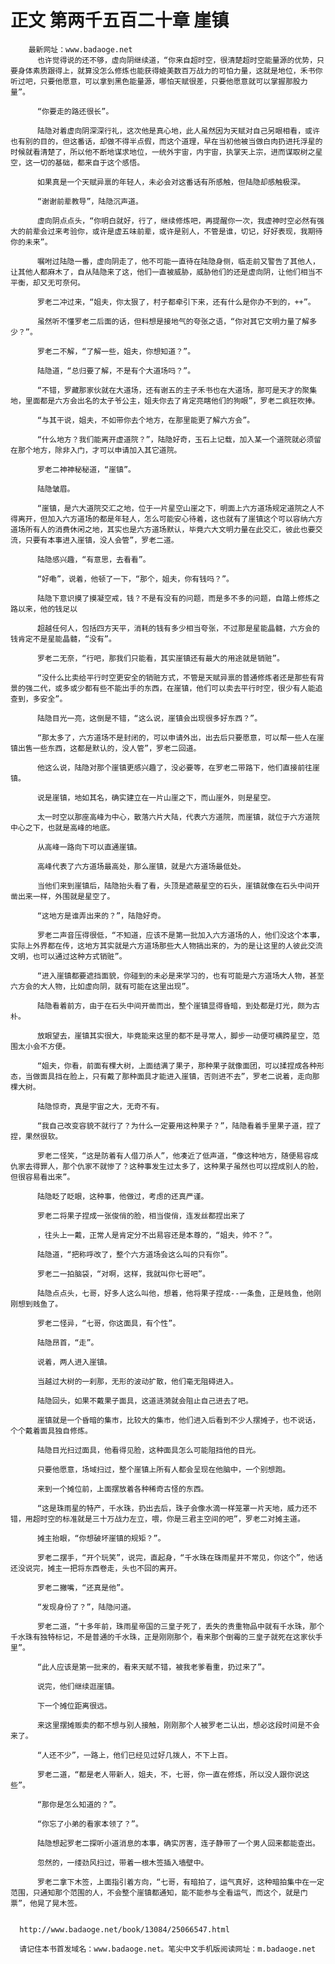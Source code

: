 # 正文 第两千五百二十章 崖镇
        最新网址：www.badaoge.net
          也许觉得说的还不够，虚向阴继续道，“你来自超时空，很清楚超时空能量源的优势，只要身体素质跟得上，就算没怎么修炼也能获得媲美数百万战力的可怕力量，这就是地位，禾书你听过吧，只要他愿意，可以拿到黑色能量源，哪怕天赋很差，只要他愿意就可以掌握那股力量”。
      
          “你要走的路还很长”。
      
          陆隐对着虚向阴深深行礼，这次他是真心地，此人虽然因为天赋对自己另眼相看，或许也有别的目的，但这番话，却做不得半点假，而这个道理，早在当初他被当做白肉扔进托浮星的时候就看清楚了，所以他不断地谋求地位，一统外宇宙，内宇宙，执掌天上宗，进而谋取树之星空，这一切的基础，都来自于这个感悟。
      
          如果真是一个天赋异禀的年轻人，未必会对这番话有所感触，但陆隐却感触极深。
      
          “谢谢前辈教导”，陆隐沉声道。
      
          虚向阴点点头，“你明白就好，行了，继续修炼吧，再提醒你一次，我虚神时空必然有强大的前辈会过来考验你，或许是虚五味前辈，或许是别人，不管是谁，切记，好好表现，我期待你的未来”。
      
          嘱咐过陆隐一番，虚向阴走了，他不可能一直待在陆隐身侧，临走前又警告了其他人，让其他人都麻木了，自从陆隐来了这，他们一直被威胁，威胁他们的还是虚向阴，让他们相当不平衡，却又无可奈何。
      
          罗老二冲过来，“姐夫，你太狠了，村子都牵引下来，还有什么是你办不到的，++”。
      
          虽然听不懂罗老二后面的话，但料想是接地气的夸张之语，“你对其它文明力量了解多少？”。
      
          罗老二不解，“了解一些，姐夫，你想知道？”。
      
          陆隐道，“总归要了解，不是有个大道场吗？”。
      
          “不错，罗藏那家伙就在大道场，还有谢五的主子禾书也在大道场，那可是天才的聚集地，里面都是六方会出名的太子爷公主，姐夫你去了肯定亮瞎他们的狗眼”，罗老二疯狂吹捧。
      
          “与其干说，姐夫，不如带你去个地方，在那里能更了解六方会”。
      
          “什么地方？我们能离开虚道院？”，陆隐好奇，玉石上记载，加入某一个道院就必须留在那个地方，除非入门，才可以申请加入其它道院。
      
          罗老二神神秘秘道，“崖镇”。
      
          陆隐皱眉。
      
          “崖镇，是六大道院交汇之地，位于一片星空山崖之下，明面上六方道场规定道院之人不得离开，但加入六方道场的都是年轻人，怎么可能安心待着，这也就有了崖镇这个可以容纳六方道场所有人的消费休闲之地，其实也是六方道场默认，毕竟六大文明力量在此交汇，彼此也要交流，只要有本事进入崖镇，没人会管”，罗老二道。
      
          陆隐感兴趣，“有意思，去看看”。
      
          “好嘞”，说着，他顿了一下，“那个，姐夫，你有钱吗？”。
      
          陆隐下意识摸了摸凝空戒，钱？不是有没有的问题，而是多不多的问题，自踏上修炼之路以来，他的钱足以
      
          超越任何人，包括四方天平，消耗的钱有多少相当夸张，不过那是星能晶髓，六方会的钱肯定不是星能晶髓，“没有”。
      
          罗老二无奈，“行吧，那我们只能看，其实崖镇还有最大的用途就是销赃”。
      
          “没什么比卖给平行时空更安全的销赃方式，不管是天赋异禀的普通修炼者还是那些有背景的强二代，或多或少都有些不能出手的东西，在崖镇，他们可以卖去平行时空，很少有人能追查到，多安全”。
      
          陆隐目光一亮，这倒是不错，“这么说，崖镇会出现很多好东西？”。
      
          “那太多了，六方道场不是封闭的，可以申请外出，出去后只要愿意，可以帮一些人在崖镇出售一些东西，这都是默认的，没人管”，罗老二回道。
      
          他这么说，陆隐对那个崖镇更感兴趣了，没必要等，在罗老二带路下，他们直接前往崖镇。
      
          说是崖镇，地如其名，确实建立在一片山崖之下，而山崖外，则是星空。
      
          太一时空以那座高峰为中心，散落六片大陆，代表六方道院，而崖镇，就位于六方道院中心之下，也就是高峰的地底。
      
          从高峰一路向下可以直通崖镇。
      
          高峰代表了六方道场最高处，那么崖镇，就是六方道场最低处。
      
          当他们来到崖镇后，陆隐抬头看了看，头顶是遮蔽星空的石头，崖镇就像在石头中间开凿出来一样，外围就是星空了。
      
          “这地方是谁弄出来的？”，陆隐好奇。
      
          罗老二声音压得很低，“不知道，应该不是第一批加入六方道场的人，他们没这个本事，实际上外界都在传，这地方其实就是六方道场那些大人物搞出来的，为的是让这里的人彼此交流文明，也可以通过这种方式销赃”。
      
          “进入崖镇都要遮挡面貌，你碰到的未必是来学习的，也有可能是六方道场大人物，甚至六方会的大人物，比如虚向阴，就有可能在这里出现”。
      
          陆隐看着前方，由于在石头中间开凿而出，整个崖镇显得昏暗，到处都是灯光，颇为古朴。
      
          放眼望去，崖镇其实很大，毕竟能来这里的都不是寻常人，脚步一动便可横跨星空，范围太小会不方便。
      
          “姐夫，你看，前面有棵大树，上面结满了果子，那种果子就像面团，可以揉捏成各种形态，当做面具挡在脸上，只有戴了那种面具才能进入崖镇，否则进不去”，罗老二说着，走向那棵大树。
      
          陆隐惊奇，真是宇宙之大，无奇不有。
      
          “我自己改变容貌不就行了？为什么一定要用这种果子？”，陆隐看着手里果子道，捏了捏，果然很软。
      
          罗老二怪笑，“这是防着有人借刀杀人”，他凑近了低声道，“像这种地方，随便易容成仇家去得罪人，那个仇家不就惨了？这种事发生过太多了，这种果子虽然也可以捏成别人的脸，但很容易看出来”。
      
          陆隐眨了眨眼，这种事，他做过，考虑的还真严谨。
      
          罗老二将果子捏成一张俊俏的脸，相当俊俏，连发丝都捏出来了
      
          ，往头上一戴，正常人是肯定分不出易容还是本尊的，“姐夫，帅不？”。
      
          陆隐道，“把称呼改了，整个六方道场会这么叫的只有你”。
      
          罗老二一拍脑袋，“对啊，这样，我就叫你七哥吧”。
      
          陆隐点点头，七哥，好多人这么叫他，想着，他将果子捏成--一条鱼，正是贱鱼，他刚刚想到贱鱼了。
      
          罗老二怪异，“七哥，你这面具，有个性”。
      
          陆隐昂首，“走”。
      
          说着，两人进入崖镇。
      
          当越过大树的一刹那，无形的波动扩散，他们毫无阻碍进入。
      
          陆隐回头，如果不戴果子面具，这道涟漪就会阻止自己进去了吧。
      
          崖镇就是一个昏暗的集市，比较大的集市，他们进入后看到不少人摆摊子，也不说话，个个戴着面具独自修炼。
      
          陆隐目光扫过面具，他看得见脸，这种面具怎么可能阻挡他的目光。
      
          只要他愿意，场域扫过，整个崖镇上所有人都会呈现在他脑中，一个别想跑。
      
          来到一个摊位前，上面摆放着各种稀奇古怪的东西。
      
          “这是珠雨星的特产，千水珠，扔出去后，珠子会像水滴一样笼罩一片天地，威力还不错，用超时空的标准就是三十万战力左立，喂，你是三君主空间的吧”，罗老二对摊主道。
      
          摊主抬眼，“你想破坏崖镇的规矩？”。
      
          罗老二摆手，“开个玩笑”，说完，直起身，“千水珠在珠雨星并不常见，你这个”，他话还没说完，摊主一把将东西卷走，头也不回的离开。
      
          罗老二撇嘴，“还真是他”。
      
          “发现身份了？”，陆隐问道。
      
          罗老二道，“十多年前，珠雨星帝国的三皇子死了，丢失的贵重物品中就有千水珠，那个千水珠有独特标记，不是普通的千水珠，正是刚刚那个，看来那个倒霉的三皇子就死在这家伙手里”。
      
          “此人应该是第一批来的，看来天赋不错，被我老爹看重，扔过来了”。
      
          说完，他们继续逛崖镇。
      
          下一个摊位距离很远。
      
          来这里摆摊贩卖的都不想与别人接触，刚刚那个人被罗老二认出，想必这段时间是不会来了。
      
          “人还不少”，一路上，他们已经见过好几拨人，不下上百。
      
          罗老二道，“都是老人带新人，姐夫，不，七哥，你一直在修炼，所以没人跟你说这些”。
      
          “那你是怎么知道的？”。
      
          “你忘了小弟的看家本领了？”。
      
          陆隐想起罗老二探听小道消息的本事，确实厉害，连子静带了一个男人回来都能查出。
      
          忽然的，一缕劲风扫过，带着一根木签插入墙壁中。
      
          罗老二拿下木签，上面指引着方向，“七哥，有暗拍了，运气真好，这种暗拍集中在一定范围，只通知那个范围的人，不会整个崖镇都通知，能不能参与全看运气，而这个，就是门票”，他晃了晃木签。
      
      
      http://www.badaoge.net/book/13084/25066547.html
      
      请记住本书首发域名：www.badaoge.net。笔尖中文手机版阅读网址：m.badaoge.net